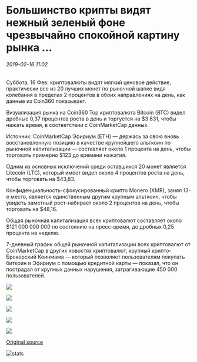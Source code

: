 # Большинство крипты видят нежный зеленый фоне чрезвычайно спокойной картину рынка ...

###### 2019-02-16 11:02

Суббота, 16 Фев: криптовалюты видят мягкий ценовое действие, практически все из 20 лучших монет по рыночной шапке видя колебания в пределах 2 процентов в обоих направлениях на день, как данные из Coin360 показывает.

Визуализация рынка на Coin360 Top криптовалюта Bitcoin (BTC) видел дробные 0,37 процентов роста в день и торгуется на $3 631, чтобы нажать время, в соответствии с CoinMarketCap данных.

Источник: CoinMarketCap Эфириум (ETH) — держась за свою вновь восстановленную позицию в качестве крупнейшего альткоин по рыночной капитализации — составляет около 1 процента на день, чтобы торговать примерно $123 до времени нажатия.

Одним из основных исключений среди оставшихся 20 монет является Litecoin (LTC), который имеет видел около 4 процентов роста на день, чтобы торговать на $43,83.

Конфиденциальность-сфокусированный крипто Monero (XMR), занял 13-е место, является единственным другим крупным альткоин, чтобы увидеть заметный рост-набирает около 2 процентов на день, чтобы торговать на $48,16.

Общая рыночная капитализация всех криптовалют составляет около $121 000 000 000 по состоянию на пресс-время, до дробных 0,25 процента на неделю.

7-дневный график общей рыночной капитализации всех криптовалют от CoinMarketCap в других новостях криптовалют, крупный крипто-Брокерский Коинмама — который позволяет пользователям покупать биткоин и Эфириум с помощью кредитной карты — показал, что он пострадал от крупных данных нарушения, затрагивающие 450 000 пользователей.

![](https://s3.cointelegraph.com/storage/uploads/view/3ed557857cb6fda1cb0752b3fe56e9d3.png)

![](https://s3.cointelegraph.com/storage/uploads/view/df21cd0fca445cf4ded0ed5135334d01.png)

![](https://s3.cointelegraph.com/storage/uploads/view/37fd5de76fd115ea3866470288a0734b.png)

![](https://s3.cointelegraph.com/storage/uploads/view/071719f9207b2de652844082fb9b66cf.png)

![](https://s3.cointelegraph.com/storage/uploads/view/06f4899dfce347684f8cfec314dcacf8.png)

[Original source](https://cointelegraph.com/news/most-cryptos-see-gentle-green-amid-exceedingly-calm-market-picture)

![stats](https://c.statcounter.com/11760860/0/a89fa40b/1/ "stats")